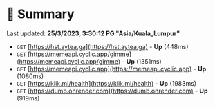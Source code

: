 # 📖 Summary
Last updated: **25/3/2023, 3:30:12 PG "Asia/Kuala_Lumpur"**

- `GET` [https://hst.aytea.ga](https://hst.aytea.ga) - **Up** (448ms)
- `GET` [https://memeapi.cyclic.app/gimme](https://memeapi.cyclic.app/gimme) - **Up** (1351ms)
- `GET` [https://memeapi.cyclic.app](https://memeapi.cyclic.app) - **Up** (1080ms)
- `GET` [https://klik.ml/health](https://klik.ml/health) - **Up** (1983ms)
- `GET` [https://dumb.onrender.com](https://dumb.onrender.com) - **Up** (919ms)
